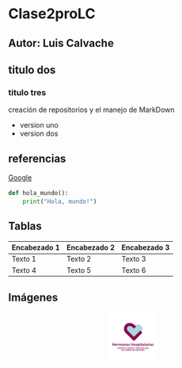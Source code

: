 # Clase2proLC
## Autor: Luis Calvache 
## titulo dos 
### titulo tres
creación de repositorios y el manejo de MarkDown
- version uno
- version dos

## referencias
[Google](https://www.google.com)


```python
def hola_mundo():
    print("Hola, mundo!")
```

## Tablas
| Encabezado 1 | Encabezado 2 | Encabezado 3 |
|--------------|--------------|--------------|
| Texto 1      | Texto 2      | Texto 3      |
| Texto 4      | Texto 5      | Texto 6      |

## Imágenes

<p align="center">
<img src="/Logos/240242493_4243634579062498_5528752320384952232_n-removebg-preview.png" height="100">
</p>
